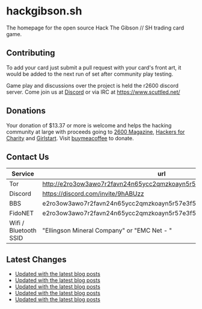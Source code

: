 # hackgibson.sh
The homepage for the open source Hack The Gibson // SH trading card game.


## Contributing

To add your card just submit a pull request with your card's front art, it would be added to the next run of set after community play testing.

Game play and discussions over the project is held the r2600 discord server. Come join us at [Discord](https://discord.com/invite/9hABUzz) or via IRC at https://www.scuttled.net/


## Donations

Your donation of $13.37 or more is welcome and helps the hacking community at large with proceeds going to [2600 Magazine](https://2600.com/), [Hackers for Charity](https://hackersforcharity.org) and [Girlstart](https://girlstart.org).  Visit [buymeacoffee](https://www.buymeacoffee.com/hackgibson.sh) to donate.


## Contact Us

Service | url
-|-
Tor | http://e2ro3ow3awo7r2favn24n65ycc2qmzkoayn5r57e3f56nvjwdcgg32ad.onion
Discord | https://discord.com/invite/9hABUzz
BBS | e2ro3ow3awo7r2favn24n65ycc2qmzkoayn5r57e3f56nvjwdcgg32ad.onion:23
FidoNET | e2ro3ow3awo7r2favn24n65ycc2qmzkoayn5r57e3f56nvjwdcgg32ad.onion:24554
Wifi / Bluetooth SSID | "Ellingson Mineral Company" or "EMC Net - <fidonet address>"

## Latest Changes
<!-- BLOG-POST-LIST:START -->
- [Updated with the latest blog posts](https://github.com/DFW2600/hackgibson.sh/commit/2a2fa9d5531d79b18f223ca7b3c9f8ac9cde4719)
- [Updated with the latest blog posts](https://github.com/DFW2600/hackgibson.sh/commit/7210803aafe426d320acdeaede71715d38621842)
- [Updated with the latest blog posts](https://github.com/DFW2600/hackgibson.sh/commit/7c2fbbff74ddc1b7648ef4df3f5ae5822df7324d)
- [Updated with the latest blog posts](https://github.com/DFW2600/hackgibson.sh/commit/8be0c243e5b7c42213feac60ef94af2fdc0b1ce5)
- [Updated with the latest blog posts](https://github.com/DFW2600/hackgibson.sh/commit/ee4df11f6e955db90cc8012443bdddc9737d916a)
<!-- BLOG-POST-LIST:END -->
